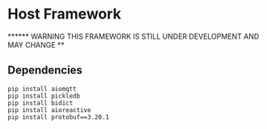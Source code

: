 # Host Framework

****** WARNING THIS FRAMEWORK IS STILL UNDER DEVELOPMENT AND MAY CHANGE ** 

## Dependencies



```shell
pip install aiomqtt
pip install pickledb
pip install bidict
pip install aioreactive
pip install protobuf==3.20.1
```


